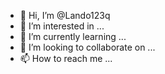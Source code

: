 - 👋 Hi, I’m @Lando123q
- 👀 I’m interested in ...
- 🌱 I’m currently learning ...
- 💞️ I’m looking to collaborate on ...
- 📫 How to reach me ...

<!---
Lando123q/Lando123q is a ✨ special ✨ repository because its `README.md` (this file) appears on your GitHub profile.
You can click the Preview link to take a look at your changes.
--->
